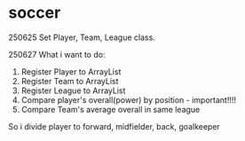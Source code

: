 # soccer

250625
Set Player, Team, League class. 

250627
What i want to do:
1. Register Player to ArrayList<Player>
2. Register Team to ArrayList<Team>
3. Register League to ArrayList<League>
4. Compare player's overall(power) by position - important!!!!
5. Compare Team's average overall in same league

So i divide player to forward, midfielder, back, goalkeeper
